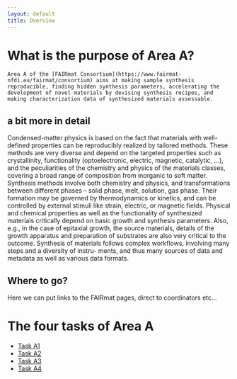 ```yaml
---
layout: default
title: Overview
---
```


# What is the purpose of Area A?

    Area A of the [FAIRmat Consortium](https://www.fairmat-nfdi.eu/fairmat/consortium) aims at making sample synthesis reproducible, finding hidden synthesis parameters, accelerating the development of novel materials by devising synthesis recipes, and making characterization data of synthesized materials assessable.
 ## a bit more in detail
 Condensed-matter physics is based on the fact that materials with well-defined properties can be reproducibly realized by tailored methods. These methods are very diverse and depend on the targeted properties such as crystallinity, functionality (optoelectronic, electric, magnetic, catalytic, …), and the peculiarities of the chemistry and physics of the materials classes, covering a broad range of composition from inorganic to soft matter. Synthesis methods involve both chemistry and physics, and transformations between different phases – solid phase, melt, solution, gas phase. Their formation may be governed by thermodynamics or kinetics, and can be controlled by external stimuli like strain, electric, or magnetic fields. Physical and chemical properties as well as the functionality of synthesized materials critically depend on basic growth and synthesis parameters. Also, e.g., in the case of epitaxial growth, the source materials, details of the growth apparatus and preparation of substrates are also very critical to the outcome. Synthesis of materials follows complex workflows, involving many steps and a diversity of instru- ments, and thus many sources of data and metadata as well as various data formats.

## Where to go?

Here we can put links to the FAIRmat pages, direct to coordinators etc...

# The four tasks of Area A

- [Task A1](task_a1.html)
- [Task A2](task_a2.html)
- [Task A3](task_a3.html)
- [Task A4](task_a4.html)
